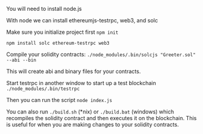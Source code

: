 You will need to install node.js

With node we can install ethereumjs-testrpc, web3, and solc

Make sure you initialize project first
`npm init`

`npm install solc ethereum-testrpc web3`

Compile your solidity contracts:
`./node_modules/.bin/solcjs "Greeter.sol" --abi --bin`

This will create abi and binary files for your contracts.

Start testrpc in another window to start up a test blockchain
`./node_modules/.bin/testrpc`

Then you can run the script `node index.js`

You can also run `./build.sh` (*nix) or `./build.bat` (windows) which recompiles the solidity contract and then executes it on the blockchain. This is useful for when you are making changes to your solidity contracts.
